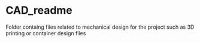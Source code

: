 # CAD_readme
Folder containg files related to mechanical design for the project such as 3D printing or container design files

